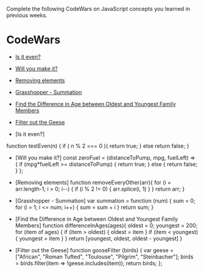 Complete the following CodeWars on JavaScript concepts you learned in previous weeks.

# CodeWars

- [Is it even?](https://www.codewars.com/kata/555a67db74814aa4ee0001b5/train/javascript)
- [Will you make it?](https://www.codewars.com/kata/5861d28f124b35723e00005e/train/javascript)
- [Removing elements](https://www.codewars.com/kata/5769b3802ae6f8e4890009d2/train/javascript)
- [Grasshopper - Summation](https://www.codewars.com/kata/55d24f55d7dd296eb9000030/train/javascript)
- [Find the Difference in Age between Oldest and Youngest Family Members](https://www.codewars.com/kata/5720a1cb65a504fdff0003e2/train/javascript)
- [Filter out the Geese](https://www.codewars.com/kata/57ee4a67108d3fd9eb0000e7/train/javascript)

- [Is it even?]

function testEven(n) {
   if ( n % 2 === 0 ){
     return true;
   }
   else return false;
}

- [Will you make it?]
const zeroFuel = (distanceToPump, mpg, fuelLeft) => {
  if (mpg*fuelLeft >= distanceToPump) {
    return true;
  } else {
    return false;
  }
};

- [Removing elements]
function removeEveryOther(arr){
  for (i = arr.length-1; i > 0; i--) {
    if (i % 2 != 0) {
      arr.splice(i, 1)
    }
  }
  return arr;
}

- [Grasshopper - Summation]
var summation = function (num) {
    sum = 0;
    for (i = 1; i <= num; i++) {
        sum = sum + i
    }
    return sum;
}

- [Find the Difference in Age between Oldest and Youngest Family Members]
function differenceInAges(ages){
  oldest = 0;
  youngest = 200;
  for (item of ages) {
    if (item > oldest) {
      oldest = item
    }
    if (item < youngest) {
      youngest = item
    }
  }
  return [youngest, oldest, oldest - youngest]
}

- [Filter out the Geese]
function gooseFilter (birds) {
  var geese = ["African", "Roman Tufted", "Toulouse", "Pilgrim", "Steinbacher"];
  birds = birds.filter(item => !geese.includes(item));
  return birds;
};

